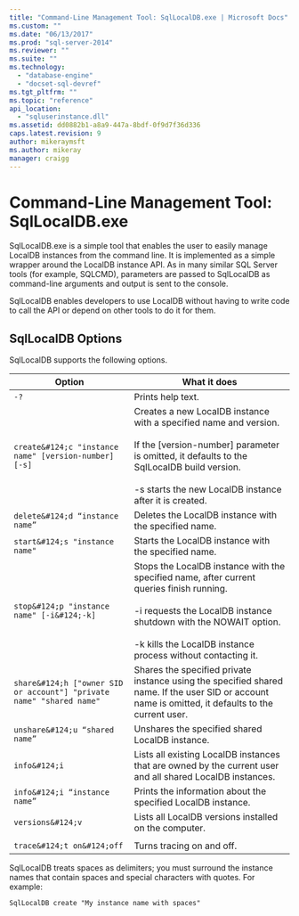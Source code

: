 ```yaml
---
title: "Command-Line Management Tool: SqlLocalDB.exe | Microsoft Docs"
ms.custom: ""
ms.date: "06/13/2017"
ms.prod: "sql-server-2014"
ms.reviewer: ""
ms.suite: ""
ms.technology: 
  - "database-engine"
  - "docset-sql-devref"
ms.tgt_pltfrm: ""
ms.topic: "reference"
api_location: 
  - "sqluserinstance.dll"
ms.assetid: dd0882b1-a8a9-447a-8bdf-0f9d7f36d336
caps.latest.revision: 9
author: mikeraymsft
ms.author: mikeray
manager: craigg
---
```

# Command-Line Management Tool: SqlLocalDB.exe
  SqlLocalDB.exe is a simple tool that enables the user to easily manage LocalDB instances from the command line. It is implemented as a simple wrapper around the LocalDB instance API. As in many similar SQL Server tools (for example, SQLCMD), parameters are passed to SqlLocalDB as command-line arguments and output is sent to the console.  
  
 SqlLocalDB enables developers to use LocalDB without having to write code to call the API or depend on other tools to do it for them.  
  
## SqlLocalDB Options  
 SqlLocalDB supports the following options.  
  
|Option|What it does|  
|------------|------------------|  
|`-?`|Prints help text.|  
|`create&#124;c "instance name" [version-number] [-s]`|Creates a new LocalDB instance with a specified name and version.<br /><br /> If the [version-number] parameter is omitted, it defaults to the SqlLocalDB build version.<br /><br /> -s starts the new LocalDB instance after it is created.|  
|`delete&#124;d “instance name”`|Deletes the LocalDB instance with the specified name.|  
|`start&#124;s "instance name"`|Starts the LocalDB instance with the specified name.|  
|`stop&#124;p "instance name" [-i&#124;-k]`|Stops the LocalDB instance with the specified name, after current queries finish running.<br /><br /> -i requests the LocalDB instance shutdown with the NOWAIT option.<br /><br /> -k kills the LocalDB instance process without contacting it.|  
|`share&#124;h ["owner SID or account"] "private name" "shared name"`|Shares the specified private instance using the specified shared name. If the user SID or account name is omitted, it defaults to the current user.|  
|`unshare&#124;u “shared name”`|Unshares the specified shared LocalDB instance.|  
|`info&#124;i`|Lists all existing LocalDB instances that are owned by the current user and all shared LocalDB instances.|  
|`info&#124;i “instance name”`|Prints the information about the specified LocalDB instance.|  
|`versions&#124;v`|Lists all LocalDB versions installed on the computer.|  
|||  
|`trace&#124;t on&#124;off`|Turns tracing on and off.|  
  
 SqlLocalDB treats spaces as delimiters; you must surround the instance names that contain spaces and special characters with quotes. For example:  
  
 `SqlLocalDB create "My instance name with spaces"`  
  
  
